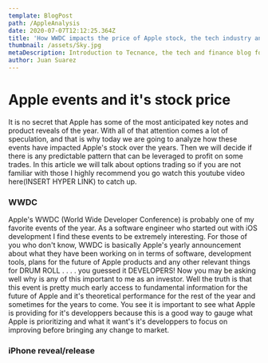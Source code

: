 ```yaml
---
template: BlogPost
path: /AppleAnalysis
date: 2020-07-07T12:12:25.364Z
title: 'How WWDC impacts the price of Apple stock, the tech industry and  more!'
thumbnail: /assets/Sky.jpg
metaDescription: Introduction to Tecnance, the tech and finance blog for everyone.
author: Juan Suarez
---
```


# Apple events and it's stock price

It is  no secret that Apple has some of the most anticipated key notes and product reveals of the year. With all of that attention comes a lot of speculation, and that is why today we are going to analyze how these events have impacted Apple's stock over the years. Then we will decide if there is any predictable pattern that can be leveraged to profit on some trades. In this article we will talk about options trading so if you are not familiar with those I highly recommend you go watch this youtube video here(INSERT HYPER LINK) to catch up. 

### WWDC 

Apple's WWDC (World Wide Developer Conference) is probably one of my favorite events of the year. As a software engineer who started out with iOS development I find these events to be extremely interesting. For those of you who don't know, WWDC is basically Apple's yearly announcement about what they have been working on in terms of software, development tools, plans for the future of Apple products and any other relevant things for DRUM ROLL . . . . you guessed it DEVELOPERS! Now you may be asking well why is any of this important to me as an investor. Well the truth is that this event is pretty much early access to fundamental information for the future of Apple and it's  theoretical performance for the rest of the year and sometimes for the years to come. You see it is important to see what  Apple  is providing for it's developpers because this is a  good way to gauge what Apple is prioritizing and what it want's it's developpers to focus on improving before bringing any change to market. 


### iPhone reveal/release 